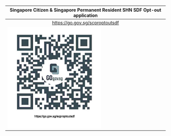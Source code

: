 
<table>
  <thead>
    <tr>
      <th style="text-align:center;">Singapore Citizen & Singapore Permanent Resident SHN SDF Opt-out application</th>
    </tr>
  </thead>
  <tbody>
    <tr>
      <td style="text-align:center;"><a href="https://go.gov.sg/scproptoutsdf">https://go.gov.sg/scproptoutsdf</a></td>
    </tr>
    <tr>
      <td><a href="https://go.gov.sg/scproptoutsdf"><img src="/images/scproptoutsdf.jpg" alt="https://go.gov.sg/scproptoutsdf" title="https://go.gov.sg/scproptoutsdf" style="width:60%;"></a></td>
    </tr>
  </tbody>
</table>


